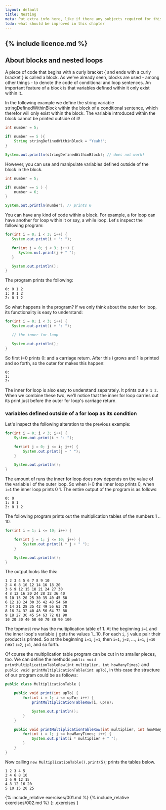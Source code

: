 ```yaml
---
layout: default
title: Nesting
meta: Put extra info here, like if there any subjects required for this subject
todo: what should be improved in this chapter
---
```

{% include licence.md %}
---
## About blocks and nested loops

A piece of code that begins with a curly bracket { and ends with a curly bracket } is called a block. As we've already seen, blocks are used - among other things - to denote the code of conditional and loop sentences. An important feature of a block is that variables defined within it only exist within it..

In the following example we define the string variable stringDefinedWithinBlock within the block of a conditional sentence, which therefor will only exist within the block. The variable introduced within the block cannot be printed outside of it!

```java
int number = 5;

if( number == 5 ){
    String stringDefinedWithinBlock = "Yeah!";
}

System.out.println(stringDefinedWithinBlock); // does not work!
```

However, you can use and manipulate variables defined outside of the block in the block.

```java
int number = 5;

if( number == 5 ) {
    number = 6;
}

System.out.println(number); // prints 6
```

You can have any kind of code within a block. For example, a for loop can have another for loop within it or say, a while loop. Let's inspect the following program:

```java
for(int i = 0; i < 3; i++) {
   System.out.print(i + ": ");

   for(int j = 0; j < 3; j++) {
      System.out.print(j + " ");
   }

   System.out.println();
}
```

The program prints the following:

```output
0: 0 1 2
1: 0 1 2
2: 0 1 2
```

So what happens in the program? If we only think about the outer for loop, its functionality is easy to understand:

```java
for(int i = 0; i < 3; i++) {
   System.out.print(i + ": ");

   // the inner for-loop

   System.out.println();
}
```

So first i=0 prints 0: and a carriage return. After this i grows and 1 is printed and so forth, so the outer for makes this happen:

```output
0:
1:
2:
```

The inner for loop is also easy to understand separately. It prints out `0 1 2`. When we combine these two, we'll notice that the inner for loop carries out its print just before the outer for loop's carriage return.

### variables defined outside of a for loop as its condition

Let's inspect the following alteration to the previous example:

```java
for(int i = 0; i < 3; i++) {
    System.out.print(i + ": ");

    for(int j = 0; j <= i; j++) {
        System.out.print(j + " ");
    }

    System.out.println();
}
```

The amount of runs the inner for loop does now depends on the value of the variable i of the outer loop. So when i=0 the inner loop prints 0, when `i=1` the inner loop prints 0 1. The entire output of the program is as follows:

```output
0: 0
1: 0 1
2: 0 1 2
```

The following program prints out the multiplication tables of the numbers 1 .. 10.

```java
for(int i = 1; i <= 10; i++) {

    for(int j = 1; j <= 10; j++) {
        System.out.print(i * j + " ");
    }

    System.out.println();
}
```

The output looks like this:

```output
1 2 3 4 5 6 7 8 9 10
2 4 6 8 10 12 14 16 18 20
3 6 9 12 15 18 21 24 27 30
4 8 12 16 20 24 28 32 36 40
5 10 15 20 25 30 35 40 45 50
6 12 18 24 30 36 42 48 54 60
7 14 21 28 35 42 49 56 63 70
8 16 24 32 40 48 56 64 72 80
9 18 27 36 45 54 63 72 81 90
10 20 30 40 50 60 70 80 90 100
```

The topmost row has the multiplication table of 1. At the beginning `i=1` and the inner loop's variable `j` gets the values 1...10. For each `i`, `j` value pair their product is printed. So at the beginning `i=1`, `j=1`, then `i=1`, `j=2`, ..., `i=1`, `j=10` next `i=2`, `j=1`, and so forth.

Of course the multiplication table program can be cut in to smaller pieces, too. We can define the methods `public void printMultiplicationTableRow(int multiplier, int howManyTimes)` and `public void printMultiplicationTable(int upTo)`, in this case the structure of our program could be as follows:

```java
public class MultiplicationTable {

    public void print(int upTo) {
        for(int i = 1; i <= upTo; i++) {
            printMultiplicationTableRow(i, upTo);

            System.out.println();
        }
    }

    public void printMultiplicationTableRow(int multiplier, int howManyTimes) {
        for(int i = 1; j <= howManyTimes; i++) {
            System.out.print(i * multiplier + " ");
        }
    }
}
```

Now calling `new MultiplicationTable().print(5)`; prints the tables below.

```output
1 2 3 4 5
2 4 6 8 10
3 6 9 12 15
4 8 12 16 20
5 10 15 20 25
```

{% include_relative exercises/001.md %}
{% include_relative exercises/002.md %}
{: .exercises }
